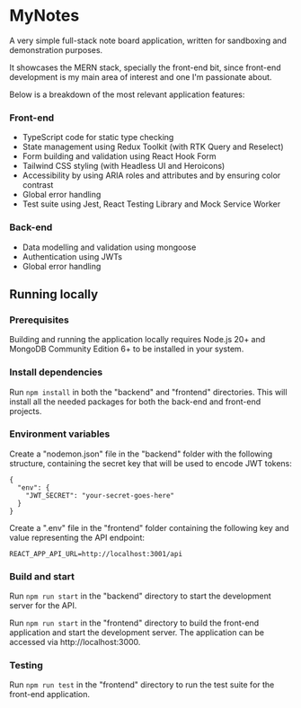 # MyNotes

A very simple full-stack note board application, written for sandboxing and demonstration purposes.

It showcases the MERN stack, specially the front-end bit, since front-end development is my main area of interest and one I'm passionate about.

Below is a breakdown of the most relevant application features:

### Front-end

- TypeScript code for static type checking
- State management using Redux Toolkit (with RTK Query and Reselect)
- Form building and validation using React Hook Form
- Tailwind CSS styling (with Headless UI and Heroicons)
- Accessibility by using ARIA roles and attributes and by ensuring color contrast
- Global error handling
- Test suite using Jest, React Testing Library and Mock Service Worker

### Back-end

- Data modelling and validation using mongoose
- Authentication using JWTs
- Global error handling

## Running locally

### Prerequisites

Building and running the application locally requires Node.js 20+ and MongoDB Community Edition 6+ to be installed in your system.

### Install dependencies

Run `npm install` in both the "backend" and "frontend" directories. This will install all the needed packages for both the back-end and front-end projects.

### Environment variables

Create a "nodemon.json" file in the "backend" folder with the following structure, containing the secret key that will be used to encode JWT tokens:

```
{
  "env": {
    "JWT_SECRET": "your-secret-goes-here"
  }
}
```

Create a ".env" file in the "frontend" folder containing the following key and value representing the API endpoint:

`REACT_APP_API_URL=http://localhost:3001/api`

### Build and start

Run `npm run start` in the "backend" directory to start the development server for the API.

Run `npm run start` in the "frontend" directory to build the front-end application and start the development server. The application can be accessed via http://localhost:3000.

### Testing

Run `npm run test` in the "frontend" directory to run the test suite for the front-end application.
